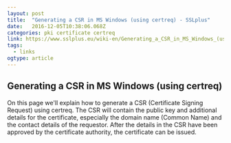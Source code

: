 ```yaml
---
layout: post
title:  "Generating a CSR in MS Windows (using certreq) - SSLplus"
date:   2016-12-05T10:38:06.068Z
categories: pki certificate certreq
link: https://www.sslplus.eu/wiki-en/Generating_a_CSR_in_MS_Windows_(using_certreq)
tags:
  - links
ogtype: article
---
```


## Generating a CSR in MS Windows (using certreq)
On this page we'll explain how to generate a CSR (Certificate Signing Request) using certreq. The CSR will contain the public key and additional details for the certificate, especially the domain name (Common Name) and the contact details of the requestor. After the details in the CSR have been approved by the certificate authority, the certificate can be issued.

